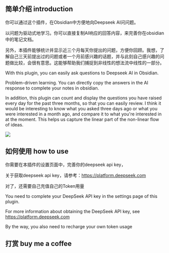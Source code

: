 
## 简单介绍 introduction

你可以通过这个插件，在Obsidian中方便地向Deepseek AI问问题。

以问题为驱动式地学习。你可以直接复制AI响应的回答内容，来完善你在obsidian中的笔记文档。

另外，本插件能够统计并显示近三个月每天你提出的问题，方便你回顾。我想，了解自己三天前提出过的问题或者一个月前感兴趣的话题，并与此刻自己感兴趣的问题做比较，会很有意思。这能够帮助我们捕捉到非线性的想法流中线性的一部分。

With this plugin, you can easily ask questions to Deepseek AI in Obsidian.

Problem-driven learning. You can directly copy the answers in the AI response to complete your notes in obsidian.

In addition, this plugin can count and display the questions you have raised every day for the past three months, so that you can easily review. I think it would be interesting to know what you asked three days ago or what you were interested in a month ago, and compare it to what you're interested in at the moment. This helps us capture the linear part of the non-linear flow of ideas.

<img src="https://github.com/mali-i/obsidian-Deepseek-ai-assistant-plugin/blob/main/images/plugin_example.gif"/>


## 如何使用 how to use

你需要在本插件的设置页面中，完善你的deepseek api key，

关于获取deepseek api key，请参考：https://platform.deepseek.com

对了，还需要自己充值自己的Token用量

You need to complete your DeepSeek API key in the settings page of this plugin.

For more information about obtaining the DeepSeek API key, see https://platform.deepseek.com

By the way, you also need to recharge your own token usage

## 打赏 buy me a coffee





